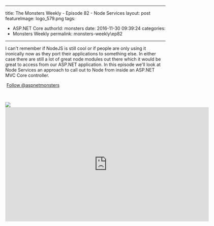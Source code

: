 
---
title: The Monsters Weekly - Episode 82 -  Node Services
layout: post
featureImage: logo_579.png
tags: 
  - ASP.NET Core
authorId: monsters
date: 2016-11-30 09:39:24
categories:
  - Monsters Weekly
permalink: monsters-weekly\ep82
---

<p>I can't remember if NodeJS is still cool or if people are only using it ironically now as they port their applications to something else. In either case there are still a lot of great node modules out there which it would be great to access from our ASP.NET application. In this episode we'll look at Node Services an approach to call out to Node from inside an ASP.NET MVC Core controller.&nbsp;</p><p>&nbsp;<a class="twitter-follow-button" href="https://twitter.com/aspnetmonsters">Follow @aspnetmonsters</a></p><p>&nbsp;</p> <img src="http://m.webtrends.com/dcs1wotjh10000w0irc493s0e_6x1g/njs.gif?dcssip=channel9.msdn.com&dcsuri=https://s.ch9.ms/Series/aspnetmonsters/feed&WT.dl=0&WT.entryid=Entry:RSSView:929a29ea3b8c4533b784a6ce005dfb39">

<!--more-->
<iframe src='https://channel9.msdn.com/Series/aspnetmonsters/ASPNET-Monsters-82-Node-Services/player' width='640' height='360' allowFullScreen frameBorder='0'></iframe>

